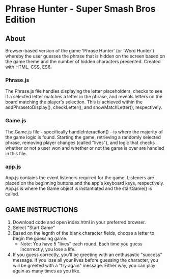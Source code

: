 # Phrase Hunter - Super Smash Bros Edition

## About

Browser-based version of the game 'Phrase Hunter' (or 'Word Hunter') whereby the user guesses the phrase that is hidden on the screen based on the game theme and the number of hidden characters presented. Created with HTML, CSS, ES6.

### Phrase.js

The Phrase.js file handles displaying the letter placeholders, checks to see if a selected letter matches a letter in the phrase, and reveals letters on the board matching the player's selection. This is achieved within the addPhrasetoDisplay(), checkLetter(), and showMatchLetter(), respectively.

### Game.js

The Game.js file - specifically handleInteraction() - is where the majority of the game logic is found. Starting the game, retrieving a randomly selected phrase, removing player changes (called "lives"), and logic that checks whether or not a user won and whether or not the game is over are handled in this file.

### app.js

App.js contains the event listeners required for the game. Listeners are placed on the beginning buttons and the app's keyboard keys, respectively. App.js is where the Game object is instantiated and the startGame() is called.

## GAME INSTRUCTIONS

1. Download code and open index.html in your preferred browser.
2. Select "Start Game"
3. Based on the legnth of the blank character fields, choose a letter to begin the guessing game.
   - Note: You have 5 "lives" each round. Each time you guess incorrectly, you lose a life.
4. If you guess correctly, you'll be greeting with an enthusastic "success" message. If you lose all your lives before guessing the character, you will be greeted with a "try again" message. Either way, you can play again as many times as you like.
